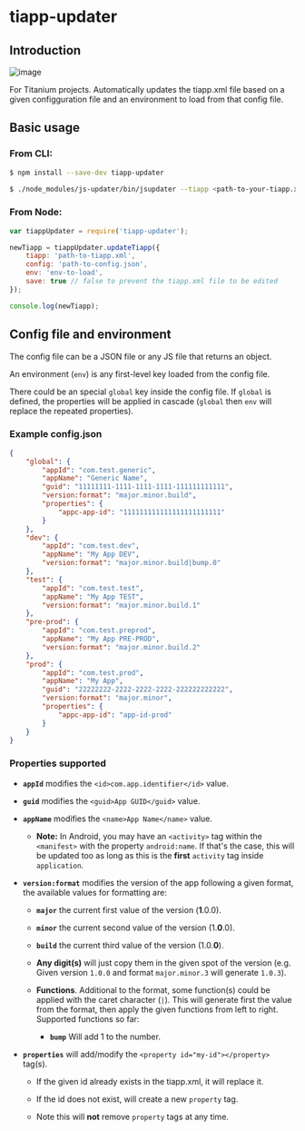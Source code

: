 # tiapp-updater

## Introduction
![image](images/tiapp-updater-intro.gif)

For Titanium projects. Automatically updates the tiapp.xml file  based on a given configguration file and an environment to load from that config file.

## Basic usage

### From CLI:

```bash
$ npm install --save-dev tiapp-updater

$ ./node_modules/js-updater/bin/jsupdater --tiapp <path-to-your-tiapp.xml-file> --config <path-to-your-config-json-file> --env <env-to-load> [--save]
```

### From Node:

```javascript
var tiappUpdater = require('tiapp-updater');

newTiapp = tiappUpdater.updateTiapp({
	tiapp: 'path-to-tiapp.xml',
	config: 'path-to-config.json',
	env: 'env-to-load',
	save: true // false to prevent the tiapp.xml file to be edited
});

console.log(newTiapp);
```

## Config file and environment

The config file can be a JSON file or any JS file that returns an object.

An environment (`env`) is any first-level key loaded from the config file.

There could be an special `global` key inside the config file. If `global` is defined, the properties will be applied in cascade (`global` then `env` will replace the repeated properties).

### Example config.json

```json
{
    "global": {
    	"appId": "com.test.generic",
    	"appName": "Generic Name",
        "guid": "11111111-1111-1111-1111-111111111111",
        "version:format": "major.minor.build",
        "properties": {
            "appc-app-id": "111111111111111111111111"
        }
    },
    "dev": {
        "appId": "com.test.dev",
        "appName": "My App DEV",
        "version:format": "major.minor.build|bump.0"
    },
    "test": {
        "appId": "com.test.test",
        "appName": "My App TEST",
        "version:format": "major.minor.build.1"
    },
    "pre-prod": {
        "appId": "com.test.preprod",
        "appName": "My App PRE-PROD",
        "version:format": "major.minor.build.2"
    },
    "prod": {
        "appId": "com.test.prod",
        "appName": "My App",
        "guid": "22222222-2222-2222-2222-222222222222",
        "version:format": "major.minor",
        "properties": {
            "appc-app-id": "app-id-prod"
        }
    }
}
```

### Properties supported

- **`appId`** modifies the `<id>com.app.identifier</id>` value.

- **`guid`** modifies the `<guid>App GUID</guid>` value.

- **`appName`** modifies the `<name>App Name</name>` value.

	- **Note:** In Android, you may have an `<activity>` tag within the `<manifest>` with the property `android:name`. If that's the case, this will be updated too as long as this is the **first** `activity` tag inside `application`.

- **`version:format`** modifies the version of the app following a given format, the available values for formatting are:

	- **`major`** the current first value of the version (**1**.0.0).
	
	- **`minor`** the current second value of the version (1.**0**.0).

	- **`build`** the current third value of the version (1.0.**0**).

	- **Any digit(s)** will just copy them in the given spot of the version (e.g. Given version `1.0.0` and format `major.minor.3` will generate `1.0.3`).

	- **Functions**. Additional to the format, some function(s) could be applied with the caret character (`|`). This will generate first the value from the format, then apply the given functions from left to right. Supported functions so far:

		- **`bump`** Will add 1 to the number.

- **`properties`** will add/modify the `<property id="my-id"></property>` tag(s).
	
	- If the given id already exists in the tiapp.xml, it will replace it.

	- If the id does not exist, will create a new `property` tag.

	- Note this will **not** remove `property` tags at any time.
